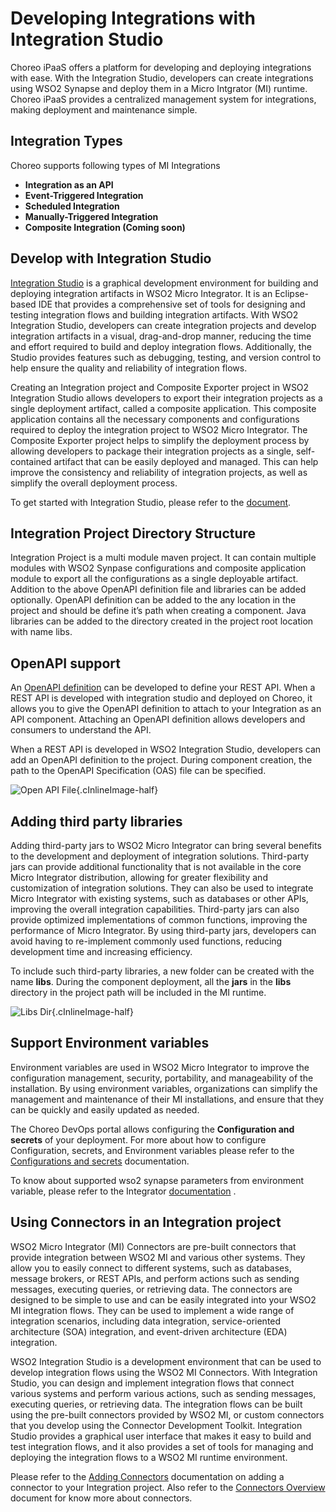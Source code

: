 # Developing Integrations with Integration Studio

Choreo iPaaS offers a platform for developing and deploying integrations with ease. With the Integration Studio,
developers can create integrations using WSO2 Synapse and deploy them in a Micro Intgrator (MI) runtime. Choreo iPaaS
provides a centralized management system for integrations, making deployment and maintenance simple.

## Integration Types

Choreo supports following types of MI Integrations

- __Integration as an API__
- __Event-Triggered Integration__
- __Scheduled Integration__
- __Manually-Triggered Integration__
- __Composite Integration (Coming soon)__

## Develop with Integration Studio

[Integration Studio](https://wso2.com/integration/integration-studio/) is a graphical development environment for
building and deploying integration artifacts in WSO2 Micro Integrator. It is an Eclipse-based IDE that provides a
comprehensive set of tools for designing and testing integration flows and building integration artifacts. With WSO2
Integration Studio, developers can create integration projects and develop integration artifacts in a visual,
drag-and-drop manner, reducing the time and effort required to build and deploy integration flows. Additionally, the
Studio provides features such as debugging, testing, and version control to help ensure the quality and reliability of
integration flows.

Creating an Integration project and Composite Exporter project in WSO2 Integration Studio allows developers to export
their integration projects as a single deployment artifact, called a composite application. This composite application
contains all the necessary components and configurations required to deploy the integration project to WSO2 Micro
Integrator. The Composite Exporter project helps to simplify the deployment process by allowing developers to package
their integration projects as a single, self-contained artifact that can be easily deployed and managed. This can help
improve the consistency and reliability of integration projects, as well as simplify the overall deployment process.

To get started with Integration Studio, please refer to
the [document](https://apim.docs.wso2.com/en/latest/integrate/develop/intro-integration-development/).

## Integration Project Directory Structure

Integration Project is a multi module maven project. It can contain multiple modules with WSO2 Synpase configurations
and composite application module to export all the configurations as a single deployable artifact.
Addition to the above OpenAPI definition file and libraries can be added optionally. OpenAPI definition can be added to
the any location in the project and should be define it’s path when creating a component. Java libraries can be added to
the directory created in the project root location with name libs.

## OpenAPI support

An [OpenAPI definition](https://spec.openapis.org/oas/v3.1.0#openapi-specification) can be developed to define your REST
API. When a REST API is developed with integration studio and deployed on Choreo, it allows you to give the OpenAPI
definition to attach to your Integration as an API component. Attaching an OpenAPI definition allows developers and
consumers to understand the API.

When a REST API is developed in WSO2 Integration Studio, developers can add an OpenAPI definition to the project. During
component creation, the path to the OpenAPI Specification (OAS) file can be specified.

![Open API File](/assets/img/ipaas/integration-studio/openapi_file.png){.cInlineImage-half}

## Adding third party libraries

Adding third-party jars to WSO2 Micro Integrator can bring several benefits to the development and deployment of
integration solutions. Third-party jars can provide additional functionality that is not available in the core Micro
Integrator distribution, allowing for greater flexibility and customization of integration solutions. They can also be
used to integrate Micro Integrator with existing systems, such as databases or other APIs, improving the overall
integration capabilities. Third-party jars can also provide optimized implementations of common functions, improving the
performance of Micro Integrator. By using third-party jars, developers can avoid having to re-implement commonly used
functions, reducing development time and increasing efficiency.

To include such third-party libraries, a new folder can be created with the name __libs__. During the component
deployment, all the __jars__ in the __libs__ directory in the project path will be included in the MI runtime.

![Libs Dir](/assets/img/ipaas/integration-studio/libs_dir.png){.cInlineImage-half}

## Support Environment variables

Environment variables are used in WSO2 Micro Integrator to improve the configuration management, security, portability,
and manageability of the installation. By using environment variables, organizations can simplify the management and
maintenance of their MI installations, and ensure that they can be quickly and easily updated as needed.

The Choreo DevOps portal allows configuring the __Configuration and secrets__ of your deployment. For more about how to
configure Configuration, secrets, and Environment variables please refer to
the [Configurations and secrets](/devops/devops-portal/#configurations-and-secrets) documentation.

To know about supported wso2 synapse parameters from environment variable, please refer to the
Integrator [documentation](https://apim.docs.wso2.com/en/latest/integrate/develop/injecting-parameters/#supported-parameters)
.

## Using Connectors in an Integration project

WSO2 Micro Integrator (MI) Connectors are pre-built connectors that provide integration between WSO2 MI and various
other systems. They allow you to easily connect to different systems, such as databases, message brokers, or REST APIs,
and perform actions such as sending messages, executing queries, or retrieving data. The connectors are designed to be
simple to use and can be easily integrated into your WSO2 MI integration flows. They can be used to implement a wide
range of integration scenarios, including data integration, service-oriented architecture (SOA) integration, and
event-driven architecture (EDA) integration.

WSO2 Integration Studio is a development environment that can be used to develop integration flows using the WSO2 MI
Connectors. With Integration Studio, you can design and implement integration flows that connect various systems and
perform various actions, such as sending messages, executing queries, or retrieving data. The integration flows can be
built using the pre-built connectors provided by WSO2 MI, or custom connectors that you develop using the Connector
Development Toolkit. Integration Studio provides a graphical user interface that makes it easy to build and test
integration flows, and it also provides a set of tools for managing and deploying the integration flows to a WSO2 MI
runtime environment.

Please refer to
the [Adding Connectors](https://apim.docs.wso2.com/en/latest/integrate/develop/creating-artifacts/adding-connectors/)
documentation on adding a connector to your Integration project. Also refer to the [Connectors
Overview](https://apim.docs.wso2.com/en/latest/reference/connectors/connectors-overview/) document for know more about
connectors.
